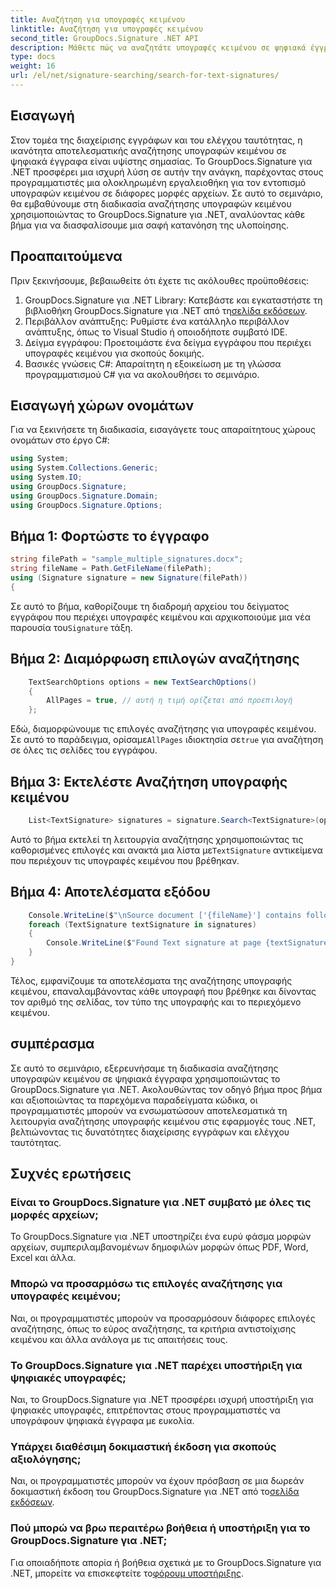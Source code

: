 ```yaml
---
title: Αναζήτηση για υπογραφές κειμένου
linktitle: Αναζήτηση για υπογραφές κειμένου
second_title: GroupDocs.Signature .NET API
description: Μάθετε πώς να αναζητάτε υπογραφές κειμένου σε ψηφιακά έγγραφα χρησιμοποιώντας το GroupDocs.Signature για .NET. Οδηγός βήμα προς βήμα για αποτελεσματική εφαρμογή.
type: docs
weight: 16
url: /el/net/signature-searching/search-for-text-signatures/
---
```

## Εισαγωγή
Στον τομέα της διαχείρισης εγγράφων και του ελέγχου ταυτότητας, η ικανότητα αποτελεσματικής αναζήτησης υπογραφών κειμένου σε ψηφιακά έγγραφα είναι υψίστης σημασίας. Το GroupDocs.Signature για .NET προσφέρει μια ισχυρή λύση σε αυτήν την ανάγκη, παρέχοντας στους προγραμματιστές μια ολοκληρωμένη εργαλειοθήκη για τον εντοπισμό υπογραφών κειμένου σε διάφορες μορφές αρχείων. Σε αυτό το σεμινάριο, θα εμβαθύνουμε στη διαδικασία αναζήτησης υπογραφών κειμένου χρησιμοποιώντας το GroupDocs.Signature για .NET, αναλύοντας κάθε βήμα για να διασφαλίσουμε μια σαφή κατανόηση της υλοποίησης.
## Προαπαιτούμενα
Πριν ξεκινήσουμε, βεβαιωθείτε ότι έχετε τις ακόλουθες προϋποθέσεις:
1.  GroupDocs.Signature για .NET Library: Κατεβάστε και εγκαταστήστε τη βιβλιοθήκη GroupDocs.Signature για .NET από τη[σελίδα εκδόσεων](https://releases.groupdocs.com/signature/net/).
2. Περιβάλλον ανάπτυξης: Ρυθμίστε ένα κατάλληλο περιβάλλον ανάπτυξης, όπως το Visual Studio ή οποιοδήποτε συμβατό IDE.
3. Δείγμα εγγράφου: Προετοιμάστε ένα δείγμα εγγράφου που περιέχει υπογραφές κειμένου για σκοπούς δοκιμής.
4. Βασικές γνώσεις C#: Απαραίτητη η εξοικείωση με τη γλώσσα προγραμματισμού C# για να ακολουθήσει το σεμινάριο.

## Εισαγωγή χώρων ονομάτων
Για να ξεκινήσετε τη διαδικασία, εισαγάγετε τους απαραίτητους χώρους ονομάτων στο έργο C#:
```csharp
using System;
using System.Collections.Generic;
using System.IO;
using GroupDocs.Signature;
using GroupDocs.Signature.Domain;
using GroupDocs.Signature.Options;
```

## Βήμα 1: Φορτώστε το έγγραφο
```csharp
string filePath = "sample_multiple_signatures.docx";
string fileName = Path.GetFileName(filePath);
using (Signature signature = new Signature(filePath))
{
```
 Σε αυτό το βήμα, καθορίζουμε τη διαδρομή αρχείου του δείγματος εγγράφου που περιέχει υπογραφές κειμένου και αρχικοποιούμε μια νέα παρουσία του`Signature` τάξη.
## Βήμα 2: Διαμόρφωση επιλογών αναζήτησης
```csharp
    TextSearchOptions options = new TextSearchOptions()
    {
        AllPages = true, // αυτή η τιμή ορίζεται από προεπιλογή
    };
```
 Εδώ, διαμορφώνουμε τις επιλογές αναζήτησης για υπογραφές κειμένου. Σε αυτό το παράδειγμα, ορίσαμε`AllPages` ιδιοκτησία σε`true` για αναζήτηση σε όλες τις σελίδες του εγγράφου.
## Βήμα 3: Εκτελέστε Αναζήτηση υπογραφής κειμένου
```csharp
    List<TextSignature> signatures = signature.Search<TextSignature>(options);
```
 Αυτό το βήμα εκτελεί τη λειτουργία αναζήτησης χρησιμοποιώντας τις καθορισμένες επιλογές και ανακτά μια λίστα με`TextSignature` αντικείμενα που περιέχουν τις υπογραφές κειμένου που βρέθηκαν.
## Βήμα 4: Αποτελέσματα εξόδου
```csharp
    Console.WriteLine($"\nSource document ['{fileName}'] contains following text signature(s).");
    foreach (TextSignature textSignature in signatures)
    {
        Console.WriteLine($"Found Text signature at page {textSignature.PageNumber} with type [{textSignature.SignatureImplementation}] and text '{textSignature.Text}'.");
    }
}
```
Τέλος, εμφανίζουμε τα αποτελέσματα της αναζήτησης υπογραφής κειμένου, επαναλαμβάνοντας κάθε υπογραφή που βρέθηκε και δίνοντας τον αριθμό της σελίδας, τον τύπο της υπογραφής και το περιεχόμενο κειμένου.

## συμπέρασμα
Σε αυτό το σεμινάριο, εξερευνήσαμε τη διαδικασία αναζήτησης υπογραφών κειμένου σε ψηφιακά έγγραφα χρησιμοποιώντας το GroupDocs.Signature για .NET. Ακολουθώντας τον οδηγό βήμα προς βήμα και αξιοποιώντας τα παρεχόμενα παραδείγματα κώδικα, οι προγραμματιστές μπορούν να ενσωματώσουν αποτελεσματικά τη λειτουργία αναζήτησης υπογραφής κειμένου στις εφαρμογές τους .NET, βελτιώνοντας τις δυνατότητες διαχείρισης εγγράφων και ελέγχου ταυτότητας.
## Συχνές ερωτήσεις
### Είναι το GroupDocs.Signature για .NET συμβατό με όλες τις μορφές αρχείων;
Το GroupDocs.Signature για .NET υποστηρίζει ένα ευρύ φάσμα μορφών αρχείων, συμπεριλαμβανομένων δημοφιλών μορφών όπως PDF, Word, Excel και άλλα.
### Μπορώ να προσαρμόσω τις επιλογές αναζήτησης για υπογραφές κειμένου;
Ναι, οι προγραμματιστές μπορούν να προσαρμόσουν διάφορες επιλογές αναζήτησης, όπως το εύρος αναζήτησης, τα κριτήρια αντιστοίχισης κειμένου και άλλα ανάλογα με τις απαιτήσεις τους.
### Το GroupDocs.Signature για .NET παρέχει υποστήριξη για ψηφιακές υπογραφές;
Ναι, το GroupDocs.Signature για .NET προσφέρει ισχυρή υποστήριξη για ψηφιακές υπογραφές, επιτρέποντας στους προγραμματιστές να υπογράφουν ψηφιακά έγγραφα με ευκολία.
### Υπάρχει διαθέσιμη δοκιμαστική έκδοση για σκοπούς αξιολόγησης;
 Ναι, οι προγραμματιστές μπορούν να έχουν πρόσβαση σε μια δωρεάν δοκιμαστική έκδοση του GroupDocs.Signature για .NET από το[σελίδα εκδόσεων](https://releases.groupdocs.com/).
### Πού μπορώ να βρω περαιτέρω βοήθεια ή υποστήριξη για το GroupDocs.Signature για .NET;
 Για οποιαδήποτε απορία ή βοήθεια σχετικά με το GroupDocs.Signature για .NET, μπορείτε να επισκεφτείτε το[φόρουμ υποστήριξης](https://forum.groupdocs.com/c/signature/13).